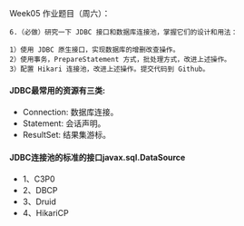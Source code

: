 Week05 作业题目（周六）：
```
6.（必做）研究一下 JDBC 接口和数据库连接池，掌握它们的设计和用法：

1）使用 JDBC 原生接口，实现数据库的增删改查操作。
2）使用事务，PrepareStatement 方式，批处理方式，改进上述操作。
3）配置 Hikari 连接池，改进上述操作。提交代码到 Github。
```

#### JDBC最常用的资源有三类:

* Connection: 数据库连接。
* Statement: 会话声明。
* ResultSet: 结果集游标。

#### JDBC连接池的标准的接口javax.sql.DataSource

* 1、C3P0
* 2、DBCP
* 3、Druid
* 4、HikariCP

